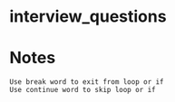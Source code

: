 # interview_questions
# Notes
    Use break word to exit from loop or if
    Use continue word to skip loop or if